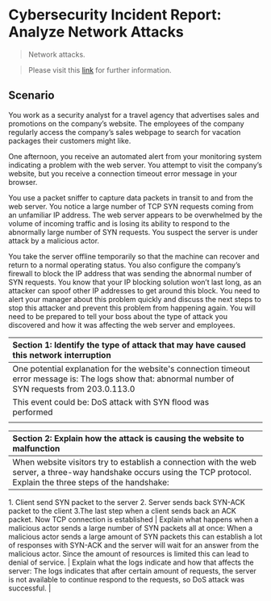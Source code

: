 # Cybersecurity Incident Report: Analyze Network Attacks
> Network attacks.

> Please visit this [link](https://www.coursera.org/learn/networks-and-network-security?specialization=google-cybersecurity) for further information. 

## Scenario

You work as a security analyst for a travel agency that advertises sales and promotions on the company’s website. The employees of the company regularly access the company’s sales webpage to search for vacation packages their customers might like. 

One afternoon, you receive an automated alert from your monitoring system indicating a problem with the web server. You attempt to visit the company’s website, but you receive a connection timeout error message in your browser.

You use a packet sniffer to capture data packets in transit to and from the web server. You notice a large number of TCP SYN requests coming from an unfamiliar IP address. The web server appears to be overwhelmed by the volume of incoming traffic and is losing its ability to respond to the abnormally large number of SYN requests. You suspect the server is under attack by a malicious actor. 

You take the server offline temporarily so that the machine can recover and return to a normal operating status. You also configure the company’s firewall to block the IP address that was sending the abnormal number of SYN requests. You know that your IP blocking solution won’t last long, as an attacker can spoof other IP addresses to get around this block. You need to alert your manager about this problem quickly and discuss the next steps to stop this attacker and prevent this problem from happening again. You will need to be prepared to tell your boss about the type of attack you discovered and how it was affecting the web server and employees.

| Section 1: Identify the type of attack that may have caused this  network interruption |  |
| :---- | ----- |
| One potential explanation for the website's connection timeout error message is:  The logs show that: abnormal number of SYN requests from 203.0.113.0
| This event could be: DoS attack with SYN flood was performed  |  |
|  |  |

| Section 2: Explain how the attack is causing the website to malfunction |
| :---- |
| When website visitors try to establish a connection with the web server, a three-way handshake occurs using the TCP protocol. Explain the three steps of the handshake: 
  1\. Client send SYN packet to the server
  2\. Server sends back SYN-ACK packet to the client
  3\.The last step when a client sends back an ACK packet. Now TCP connection is established
|  Explain what happens when a malicious actor sends a large number of SYN packets all at once: When a malicious actor sends a large amount of SYN packets this can establish a lot of responses with SYN-ACK and the server will wait for an answer from the malicious actor. Since the amount of resources is limited this can lead to denial of service.
|  Explain what the logs indicate and how that affects the server: The logs indicates that after certain amount of requests, the server is not available to continue respond to the requests, so DoS attack was successful.  |
